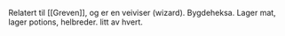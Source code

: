 Relatert til [[Greven]], og er en veiviser (wizard).
Bygdeheksa. Lager mat, lager potions, helbreder. litt av hvert.
